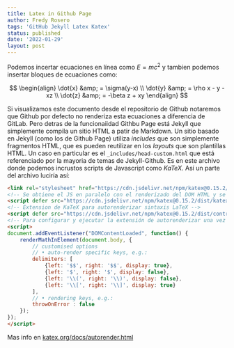 ```yaml
---
title: Latex in Github Page
author: Fredy Rosero
tags: 'GitHub Jekyll Latex Katex'
status: published
date: '2022-01-29'
layout: post
---
```


Podemos incertar ecuaciones en línea como $E=mc^2$ y tambien podemos insertar bloques de ecuaciones como:

$$
\begin{align}
\dot{x} &amp; = \sigma(y-x) \\
\dot{y} &amp; = \rho x - y - xz \\
\dot{z} &amp; = -\beta z + xy
\end{align}
$$

Si visualizamos este documento desde el repositorio de Github notaremos que Github por defecto no renderiza esta ecuaciones a diferencia de GitLab. Pero detras de la funcionaiidad Githbu Page está Jekyll que simplemente compila un sitio HTML a patir de Markdown. Un sitio basado en Jekyll (como los de Github Page) utiliza *includes* que son simplemente fragmentos HTML, que es pueden reutilizar en los *layouts* que son plantillas HTML. Un caso en particular es el `_includes/head-custom.html` que está referenciado por la mayoria de temas de Jekyll-Github. Es en este archivo donde podemos incrustos scripts de Javascript como *KaTeX*. Así un parte del archivo luciría así:
```html
<link rel="stylesheet" href="https://cdn.jsdelivr.net/npm/katex@0.15.2/dist/katex.min.css" integrity="sha384-MlJdn/WNKDGXveldHDdyRP1R4CTHr3FeuDNfhsLPYrq2t0UBkUdK2jyTnXPEK1NQ" crossorigin="anonymous">
<!-- Se obtiene el JS en paralelo con el renderizado del DOM HTML y se ejecuta una vez se haya cargado el DOM -->
<script defer src="https://cdn.jsdelivr.net/npm/katex@0.15.2/dist/katex.min.js" integrity="sha384-VQ8d8WVFw0yHhCk5E8I86oOhv48xLpnDZx5T9GogA/Y84DcCKWXDmSDfn13bzFZY" crossorigin="anonymous"></script>
<!-- Extension de KaTeX para autorenderizar sintaxis LaTeX -->    
<script defer src="https://cdn.jsdelivr.net/npm/katex@0.15.2/dist/contrib/auto-render.min.js" integrity="sha384-+XBljXPPiv+OzfbB3cVmLHf4hdUFHlWNZN5spNQ7rmHTXpd7WvJum6fIACpNNfIR" crossorigin="anonymous"></script>
<!-- Para configurar y ejecutar la extensión de autorenderizar una vez se haya cargado el DOM  -->
<script>
document.addEventListener("DOMContentLoaded", function() {
    renderMathInElement(document.body, {
        // customised options
        // • auto-render specific keys, e.g.:
        delimiters: [
            {left: '$$', right: '$$', display: true},
            {left: '$', right: '$', display: false},
            {left: '\\(', right: '\\)', display: false},
            {left: '\\[', right: '\\]', display: true}
        ],
        // • rendering keys, e.g.:
        throwOnError : false
    });
});
</script>    
```

Mas info en [katex.org/docs/autorender.html](https://katex.org/docs/autorender.html)